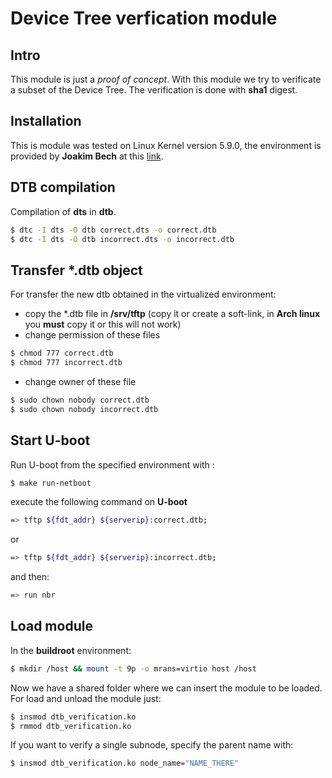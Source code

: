 # Device Tree verfication module

## Intro
This module is just a *proof of concept*. With this module we try to verificate a subset of the Device Tree. The verification is done with **sha1** digest.

## Installation
This is module was tested on Linux Kernel version 5.9.0, the environment is provided by **Joakim Bech** at this [link](https://github.com/jbech-linaro/build/tree/dte).

## DTB compilation
Compilation of **dts** in **dtb**.

```bash
$ dtc -I dts -O dtb correct.dts -o correct.dtb
$ dtc -I dts -O dtb incorrect.dts -o incorrect.dtb
```

## Transfer \*.dtb object
For transfer the new dtb obtained in the virtualized environment:

+ copy the \*.dtb file in **/srv/tftp** (copy it or create a soft-link, in **Arch linux** you **must** copy it or this will not work)
+ change permission of these files
```bash
$ chmod 777 correct.dtb
$ chmod 777 incorrect.dtb
```
+ change owner of these file 
```bash
$ sudo chown nobody correct.dtb
$ sudo chown nobody incorrect.dtb
```

## Start U-boot
Run U-boot from the specified environment with :
```bash
$ make run-netboot
```

execute the following command on **U-boot**
```bash
=> tftp ${fdt_addr} ${serverip}:correct.dtb;
```

or

```bash
=> tftp ${fdt_addr} ${serverip}:incorrect.dtb;
```

and then:

```bash
=> run nbr
```

## Load module
In the **buildroot** environment:

```bash
$ mkdir /host && mount -t 9p -o mrans=virtio host /host
```

Now we have a shared folder where we can insert the module to be loaded.
For load and unload the module just:
```bash
$ insmod dtb_verification.ko
$ rmmod dtb_verification.ko
```

If you want to verify a single subnode, specify the parent name with:
```bash
$ insmod dtb_verification.ko node_name="NAME_THERE"
```


